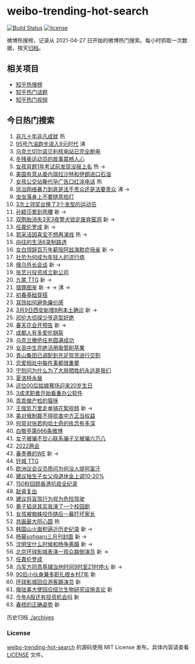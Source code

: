 # weibo-trending-hot-search

[![Build Status](https://github.com/justjavac/weibo-trending-hot-search/workflows/ci/badge.svg?branch=master)](https://github.com/justjavac/weibo-trending-hot-search/actions)
[![license](https://img.shields.io/github/license/justjavac/weibo-trending-hot-search)](https://github.com/justjavac/weibo-trending-hot-search/blob/master/LICENSE)

微博热搜榜，记录从 2021-04-27 日开始的微博热门搜索。每小时抓取一次数据，按天[归档](./archives)。

## 相关项目

- [知乎热搜榜](https://github.com/justjavac/zhihu-trending-top-search)
- [知乎热门话题](https://github.com/justjavac/zhihu-trending-hot-questions)
- [知乎热门视频](https://github.com/justjavac/zhihu-trending-hot-video)

## 今日热门搜索

<!-- BEGIN -->
<!-- 最后更新时间 Thu Mar 10 2022 05:13:35 GMT+0800 (China Standard Time) -->

1. [非凡十年非凡成就](https://s.weibo.com//weibo?q=%23%E9%9D%9E%E5%87%A1%E5%8D%81%E5%B9%B4%E9%9D%9E%E5%87%A1%E6%88%90%E5%B0%B1%23&Refer=new_time)
   热
1. [95号汽油跑步进入9元时代](https://s.weibo.com//weibo?q=%2395%E5%8F%B7%E6%B1%BD%E6%B2%B9%E8%B7%91%E6%AD%A5%E8%BF%9B%E5%85%A59%E5%85%83%E6%97%B6%E4%BB%A3%23&Refer=top)
   沸
1. [乌克兰切尔诺贝利核电站已完全断电](https://s.weibo.com//weibo?q=%23%E4%B9%8C%E5%85%8B%E5%85%B0%E5%88%87%E5%B0%94%E8%AF%BA%E8%B4%9D%E5%88%A9%E6%A0%B8%E7%94%B5%E7%AB%99%E5%B7%B2%E5%AE%8C%E5%85%A8%E6%96%AD%E7%94%B5%23&Refer=top)
1. [冬残奥运动员的故事震撼人心](https://s.weibo.com//weibo?q=%23%E5%86%AC%E6%AE%8B%E5%A5%A5%E8%BF%90%E5%8A%A8%E5%91%98%E7%9A%84%E6%95%85%E4%BA%8B%E9%9C%87%E6%92%BC%E4%BA%BA%E5%BF%83%23&Refer=top)
1. [女孩背题1年考试前发现没报上名](https://s.weibo.com//weibo?q=%23%E5%A5%B3%E5%AD%A9%E8%83%8C%E9%A2%981%E5%B9%B4%E8%80%83%E8%AF%95%E5%89%8D%E5%8F%91%E7%8E%B0%E6%B2%A1%E6%8A%A5%E4%B8%8A%E5%90%8D%23&Refer=top)
   热 ->
1. [美国有意从委内瑞拉沙特和伊朗进口石油](https://s.weibo.com//weibo?q=%23%E7%BE%8E%E5%9B%BD%E6%9C%89%E6%84%8F%E4%BB%8E%E5%A7%94%E5%86%85%E7%91%9E%E6%8B%89%E6%B2%99%E7%89%B9%E5%92%8C%E4%BC%8A%E6%9C%97%E8%BF%9B%E5%8F%A3%E7%9F%B3%E6%B2%B9%23&Refer=top)
1. [女孩公交站撕代孕广告口红涂电话](https://s.weibo.com//weibo?q=%23%E5%A5%B3%E5%AD%A9%E5%85%AC%E4%BA%A4%E7%AB%99%E6%92%95%E4%BB%A3%E5%AD%95%E5%B9%BF%E5%91%8A%E5%8F%A3%E7%BA%A2%E6%B6%82%E7%94%B5%E8%AF%9D%23&Refer=top)
   热
1. [惩治网络暴力到底是法不责众还是法要责众](https://s.weibo.com//weibo?q=%23%E6%83%A9%E6%B2%BB%E7%BD%91%E7%BB%9C%E6%9A%B4%E5%8A%9B%E5%88%B0%E5%BA%95%E6%98%AF%E6%B3%95%E4%B8%8D%E8%B4%A3%E4%BC%97%E8%BF%98%E6%98%AF%E6%B3%95%E8%A6%81%E8%B4%A3%E4%BC%97%23&Refer=top)
   沸 ->
1. [虫虫落身上不要随意拍打](https://s.weibo.com//weibo?q=%23%E8%99%AB%E8%99%AB%E8%90%BD%E8%BA%AB%E4%B8%8A%E4%B8%8D%E8%A6%81%E9%9A%8F%E6%84%8F%E6%8B%8D%E6%89%93%23&Refer=top)
1. [3次上领奖台换了3个发型的运动员](https://s.weibo.com//weibo?q=%233%E6%AC%A1%E4%B8%8A%E9%A2%86%E5%A5%96%E5%8F%B0%E6%8D%A2%E4%BA%863%E4%B8%AA%E5%8F%91%E5%9E%8B%E7%9A%84%E8%BF%90%E5%8A%A8%E5%91%98%23&Refer=top)
1. [孙颖莎累到弯腰](https://s.weibo.com//weibo?q=%23%E5%AD%99%E9%A2%96%E8%8E%8E%E7%B4%AF%E5%88%B0%E5%BC%AF%E8%85%B0%23&Refer=top)
   新 ->
1. [双胞胎消失3天3夜警犬锁定废弃窑洞](https://s.weibo.com//weibo?q=%23%E5%8F%8C%E8%83%9E%E8%83%8E%E6%B6%88%E5%A4%B13%E5%A4%A93%E5%A4%9C%E8%AD%A6%E7%8A%AC%E9%94%81%E5%AE%9A%E5%BA%9F%E5%BC%83%E7%AA%91%E6%B4%9E%23&Refer=top)
   新 ->
1. [任嘉伦罗成](https://s.weibo.com//weibo?q=%23%E4%BB%BB%E5%98%89%E4%BC%A6%E7%BD%97%E6%88%90%23&Refer=top)
   新 ->
1. [郭采洁因喜宝不想再演戏](https://s.weibo.com//weibo?q=%23%E9%83%AD%E9%87%87%E6%B4%81%E5%9B%A0%E5%96%9C%E5%AE%9D%E4%B8%8D%E6%83%B3%E5%86%8D%E6%BC%94%E6%88%8F%23&Refer=top)
   热 ->
1. [向往的生活6录制路透](https://s.weibo.com//weibo?q=%23%E5%90%91%E5%BE%80%E7%9A%84%E7%94%9F%E6%B4%BB6%E5%BD%95%E5%88%B6%E8%B7%AF%E9%80%8F%23&Refer=top)
1. [女白领辞百万年薪陪阿兹海默症母亲](https://s.weibo.com//weibo?q=%23%E5%A5%B3%E7%99%BD%E9%A2%86%E8%BE%9E%E7%99%BE%E4%B8%87%E5%B9%B4%E8%96%AA%E9%99%AA%E9%98%BF%E5%85%B9%E6%B5%B7%E9%BB%98%E7%97%87%E6%AF%8D%E4%BA%B2%23&Refer=top)
   新 ->
1. [社恐为何成为年轻人的流行病](https://s.weibo.com//weibo?q=%23%E7%A4%BE%E6%81%90%E4%B8%BA%E4%BD%95%E6%88%90%E4%B8%BA%E5%B9%B4%E8%BD%BB%E4%BA%BA%E7%9A%84%E6%B5%81%E8%A1%8C%E7%97%85%23&Refer=top)
1. [俄乌外长会谈](https://s.weibo.com//weibo?q=%23%E4%BF%84%E4%B9%8C%E5%A4%96%E9%95%BF%E4%BC%9A%E8%B0%88%23&Refer=top)
   新 ->
1. [张艺兴投资成立新公司](https://s.weibo.com//weibo?q=%23%E5%BC%A0%E8%89%BA%E5%85%B4%E6%8A%95%E8%B5%84%E6%88%90%E7%AB%8B%E6%96%B0%E5%85%AC%E5%8F%B8%23&Refer=top)
1. [九尾 TTG](https://s.weibo.com//weibo?q=%E4%B9%9D%E5%B0%BE%20TTG&Refer=top) 新
   ->
1. [猎罪图鉴](https://s.weibo.com//weibo?q=%E7%8C%8E%E7%BD%AA%E5%9B%BE%E9%89%B4&Refer=top)
   新 -> -> 沸 ->
1. [初春基础穿搭](https://s.weibo.com//weibo?q=%23%E5%88%9D%E6%98%A5%E5%9F%BA%E7%A1%80%E7%A9%BF%E6%90%AD%23&Refer=top)
1. [耳饰如何避免廉价感](https://s.weibo.com//weibo?q=%23%E8%80%B3%E9%A5%B0%E5%A6%82%E4%BD%95%E9%81%BF%E5%85%8D%E5%BB%89%E4%BB%B7%E6%84%9F%23&Refer=top)
1. [3月9日西安新增8例本土确诊](https://s.weibo.com//weibo?q=%233%E6%9C%889%E6%97%A5%E8%A5%BF%E5%AE%89%E6%96%B0%E5%A2%9E8%E4%BE%8B%E6%9C%AC%E5%9C%9F%E7%A1%AE%E8%AF%8A%23&Refer=top)
   新 ->
1. [邓伦大侦探少爷造型好绝](https://s.weibo.com//weibo?q=%23%E9%82%93%E4%BC%A6%E5%A4%A7%E4%BE%A6%E6%8E%A2%E5%B0%91%E7%88%B7%E9%80%A0%E5%9E%8B%E5%A5%BD%E7%BB%9D%23&Refer=top)
1. [春天花会开预告](https://s.weibo.com//weibo?q=%23%E6%98%A5%E5%A4%A9%E8%8A%B1%E4%BC%9A%E5%BC%80%E9%A2%84%E5%91%8A%23&Refer=top)
   新 ->
1. [成都人有多爱吃锅盔](https://s.weibo.com//weibo?q=%23%E6%88%90%E9%83%BD%E4%BA%BA%E6%9C%89%E5%A4%9A%E7%88%B1%E5%90%83%E9%94%85%E7%9B%94%23&Refer=top)
1. [乌克兰撤侨任务圆满成功](https://s.weibo.com//weibo?q=%23%E4%B9%8C%E5%85%8B%E5%85%B0%E6%92%A4%E4%BE%A8%E4%BB%BB%E5%8A%A1%E5%9C%86%E6%BB%A1%E6%88%90%E5%8A%9F%23&Refer=top)
1. [女高中生亮绝活用吸管削苹果](https://s.weibo.com//weibo?q=%23%E5%A5%B3%E9%AB%98%E4%B8%AD%E7%94%9F%E4%BA%AE%E7%BB%9D%E6%B4%BB%E7%94%A8%E5%90%B8%E7%AE%A1%E5%89%8A%E8%8B%B9%E6%9E%9C%23&Refer=top)
1. [青山集团已调配到充足现货进行交割](https://s.weibo.com//weibo?q=%23%E9%9D%92%E5%B1%B1%E9%9B%86%E5%9B%A2%E5%B7%B2%E8%B0%83%E9%85%8D%E5%88%B0%E5%85%85%E8%B6%B3%E7%8E%B0%E8%B4%A7%E8%BF%9B%E8%A1%8C%E4%BA%A4%E5%89%B2%23&Refer=top)
1. [恋爱相处中每件事都很重要](https://s.weibo.com//weibo?q=%23%E6%81%8B%E7%88%B1%E7%9B%B8%E5%A4%84%E4%B8%AD%E6%AF%8F%E4%BB%B6%E4%BA%8B%E9%83%BD%E5%BE%88%E9%87%8D%E8%A6%81%23&Refer=top)
1. [宁恕问为什么为了大局牺牲的永远是我们](https://s.weibo.com//weibo?q=%23%E5%AE%81%E6%81%95%E9%97%AE%E4%B8%BA%E4%BB%80%E4%B9%88%E4%B8%BA%E4%BA%86%E5%A4%A7%E5%B1%80%E7%89%BA%E7%89%B2%E7%9A%84%E6%B0%B8%E8%BF%9C%E6%98%AF%E6%88%91%E4%BB%AC%23&Refer=top)
1. [夏洛特永昼](https://s.weibo.com//weibo?q=%23%E5%A4%8F%E6%B4%9B%E7%89%B9%E6%B0%B8%E6%98%BC%23&Refer=top)
1. [这位00后姑娘赛场迎来20岁生日](https://s.weibo.com//weibo?q=%23%E8%BF%99%E4%BD%8D00%E5%90%8E%E5%A7%91%E5%A8%98%E8%B5%9B%E5%9C%BA%E8%BF%8E%E6%9D%A520%E5%B2%81%E7%94%9F%E6%97%A5%23&Refer=top)
1. [3成求职者开始看重办公软件](https://s.weibo.com//weibo?q=%233%E6%88%90%E6%B1%82%E8%81%8C%E8%80%85%E5%BC%80%E5%A7%8B%E7%9C%8B%E9%87%8D%E5%8A%9E%E5%85%AC%E8%BD%AF%E4%BB%B6%23&Refer=top)
1. [乖乖做产检的猫咪](https://s.weibo.com//weibo?q=%23%E4%B9%96%E4%B9%96%E5%81%9A%E4%BA%A7%E6%A3%80%E7%9A%84%E7%8C%AB%E5%92%AA%23&Refer=top)
1. [王俊凯万里走单骑花絮视频](https://s.weibo.com//weibo?q=%23%E7%8E%8B%E4%BF%8A%E5%87%AF%E4%B8%87%E9%87%8C%E8%B5%B0%E5%8D%95%E9%AA%91%E8%8A%B1%E7%B5%AE%E8%A7%86%E9%A2%91%23&Refer=top)
   新 ->
1. [美对俄制裁不得损害中方正当权益](https://s.weibo.com//weibo?q=%23%E7%BE%8E%E5%AF%B9%E4%BF%84%E5%88%B6%E8%A3%81%E4%B8%8D%E5%BE%97%E6%8D%9F%E5%AE%B3%E4%B8%AD%E6%96%B9%E6%AD%A3%E5%BD%93%E6%9D%83%E7%9B%8A%23&Refer=top)
1. [何炅对张若昀哈士奇的执念有多深](https://s.weibo.com//weibo?q=%23%E4%BD%95%E7%82%85%E5%AF%B9%E5%BC%A0%E8%8B%A5%E6%98%80%E5%93%88%E5%A3%AB%E5%A5%87%E7%9A%84%E6%89%A7%E5%BF%B5%E6%9C%89%E5%A4%9A%E6%B7%B1%23&Refer=top)
1. [白敬亭第666条微博](https://s.weibo.com//weibo?q=%23%E7%99%BD%E6%95%AC%E4%BA%AD%E7%AC%AC666%E6%9D%A1%E5%BE%AE%E5%8D%9A%23&Refer=top)
1. [女子被骗不甘心联系骗子又被骗六万八](https://s.weibo.com//weibo?q=%23%E5%A5%B3%E5%AD%90%E8%A2%AB%E9%AA%97%E4%B8%8D%E7%94%98%E5%BF%83%E8%81%94%E7%B3%BB%E9%AA%97%E5%AD%90%E5%8F%88%E8%A2%AB%E9%AA%97%E5%85%AD%E4%B8%87%E5%85%AB%23&Refer=top)
1. [2022两会](https://s.weibo.com//weibo?q=%232022%E4%B8%A4%E4%BC%9A%23&Refer=top)
1. [春季赛的WE](https://s.weibo.com//weibo?q=%23%E6%98%A5%E5%AD%A3%E8%B5%9B%E7%9A%84WE%23&Refer=top)
   新 ->
1. [钎城 TTG](https://s.weibo.com//weibo?q=%E9%92%8E%E5%9F%8E%20TTG&Refer=top)
1. [欧洲议会议员质问为何没人提阿富汗](https://s.weibo.com//weibo?q=%23%E6%AC%A7%E6%B4%B2%E8%AE%AE%E4%BC%9A%E8%AE%AE%E5%91%98%E8%B4%A8%E9%97%AE%E4%B8%BA%E4%BD%95%E6%B2%A1%E4%BA%BA%E6%8F%90%E9%98%BF%E5%AF%8C%E6%B1%97%23&Refer=top)
1. [建议独生子女父母退休金上调10-20%](https://s.weibo.com//weibo?q=%23%E5%BB%BA%E8%AE%AE%E7%8B%AC%E7%94%9F%E5%AD%90%E5%A5%B3%E7%88%B6%E6%AF%8D%E9%80%80%E4%BC%91%E9%87%91%E4%B8%8A%E8%B0%8310-20%25%23&Refer=top)
1. [150秒回顾香港抗疫全纪录](https://s.weibo.com//weibo?q=%23150%E7%A7%92%E5%9B%9E%E9%A1%BE%E9%A6%99%E6%B8%AF%E6%8A%97%E7%96%AB%E5%85%A8%E7%BA%AA%E5%BD%95%23&Refer=top)
1. [赵睿复出](https://s.weibo.com//weibo?q=%23%E8%B5%B5%E7%9D%BF%E5%A4%8D%E5%87%BA%23&Refer=top)
1. [建议将盲驾行为视为危险驾驶](https://s.weibo.com//weibo?q=%23%E5%BB%BA%E8%AE%AE%E5%B0%86%E7%9B%B2%E9%A9%BE%E8%A1%8C%E4%B8%BA%E8%A7%86%E4%B8%BA%E5%8D%B1%E9%99%A9%E9%A9%BE%E9%A9%B6%23&Refer=top)
1. [黄子韬说其实我演了一个校园剧](https://s.weibo.com//weibo?q=%23%E9%BB%84%E5%AD%90%E9%9F%AC%E8%AF%B4%E5%85%B6%E5%AE%9E%E6%88%91%E6%BC%94%E4%BA%86%E4%B8%80%E4%B8%AA%E6%A0%A1%E5%9B%AD%E5%89%A7%23&Refer=top)
1. [女孩被蜘蛛咬伤随后一幕吓坏家长](https://s.weibo.com//weibo?q=%23%E5%A5%B3%E5%AD%A9%E8%A2%AB%E8%9C%98%E8%9B%9B%E5%92%AC%E4%BC%A4%E9%9A%8F%E5%90%8E%E4%B8%80%E5%B9%95%E5%90%93%E5%9D%8F%E5%AE%B6%E9%95%BF%23&Refer=top)
1. [共画最大同心圆](https://s.weibo.com//weibo?q=%23%E5%85%B1%E7%94%BB%E6%9C%80%E5%A4%A7%E5%90%8C%E5%BF%83%E5%9C%86%23&Refer=new_time)
   热
1. [韩国山火面积逼近历史纪录](https://s.weibo.com//weibo?q=%23%E9%9F%A9%E5%9B%BD%E5%B1%B1%E7%81%AB%E9%9D%A2%E7%A7%AF%E9%80%BC%E8%BF%91%E5%8E%86%E5%8F%B2%E7%BA%AA%E5%BD%95%23&Refer=top)
   新 ->
1. [杨幂sofigaro三月刊封面](https://s.weibo.com//weibo?q=%23%E6%9D%A8%E5%B9%82sofigaro%E4%B8%89%E6%9C%88%E5%88%8A%E5%B0%81%E9%9D%A2%23&Refer=top)
   新 ->
1. [沈明宝什么时候和杨争离婚](https://s.weibo.com//weibo?q=%23%E6%B2%88%E6%98%8E%E5%AE%9D%E4%BB%80%E4%B9%88%E6%97%B6%E5%80%99%E5%92%8C%E6%9D%A8%E4%BA%89%E7%A6%BB%E5%A9%9A%23&Refer=top)
   新 ->
1. [北京环球影城表演一观众踹倒演员](https://s.weibo.com//weibo?q=%23%E5%8C%97%E4%BA%AC%E7%8E%AF%E7%90%83%E5%BD%B1%E5%9F%8E%E8%A1%A8%E6%BC%94%E4%B8%80%E8%A7%82%E4%BC%97%E8%B8%B9%E5%80%92%E6%BC%94%E5%91%98%23&Refer=top)
   新 ->
1. [任嘉伦罗成](https://s.weibo.com//weibo?q=%E4%BB%BB%E5%98%89%E4%BC%A6%E7%BD%97%E6%88%90&Refer=top)
1. [乌军方同意基辅当地时间9时至21时停火](https://s.weibo.com//weibo?q=%23%E4%B9%8C%E5%86%9B%E6%96%B9%E5%90%8C%E6%84%8F%E5%9F%BA%E8%BE%85%E5%BD%93%E5%9C%B0%E6%97%B6%E9%97%B49%E6%97%B6%E8%87%B321%E6%97%B6%E5%81%9C%E7%81%AB%23&Refer=top)
   新 ->
1. [90后小伙身兼多职扎根乡村7年](https://s.weibo.com//weibo?q=%2390%E5%90%8E%E5%B0%8F%E4%BC%99%E8%BA%AB%E5%85%BC%E5%A4%9A%E8%81%8C%E6%89%8E%E6%A0%B9%E4%B9%A1%E6%9D%917%E5%B9%B4%23&Refer=top)
   新
1. [环球影城回应游客踢演员](https://s.weibo.com//weibo?q=%23%E7%8E%AF%E7%90%83%E5%BD%B1%E5%9F%8E%E5%9B%9E%E5%BA%94%E6%B8%B8%E5%AE%A2%E8%B8%A2%E6%BC%94%E5%91%98%23&Refer=top)
   新
1. [俄驻美大使回应纽兰生物研究设施言论](https://s.weibo.com//weibo?q=%23%E4%BF%84%E9%A9%BB%E7%BE%8E%E5%A4%A7%E4%BD%BF%E5%9B%9E%E5%BA%94%E7%BA%BD%E5%85%B0%E7%94%9F%E7%89%A9%E7%A0%94%E7%A9%B6%E8%AE%BE%E6%96%BD%E8%A8%80%E8%AE%BA%23&Refer=top)
   新
1. [今年A股还有投资机会吗](https://s.weibo.com//weibo?q=%23%E4%BB%8A%E5%B9%B4A%E8%82%A1%E8%BF%98%E6%9C%89%E6%8A%95%E8%B5%84%E6%9C%BA%E4%BC%9A%E5%90%97%23&Refer=top)
   新
1. [春捂的正确姿势](https://s.weibo.com//weibo?q=%23%E6%98%A5%E6%8D%82%E7%9A%84%E6%AD%A3%E7%A1%AE%E5%A7%BF%E5%8A%BF%23&Refer=top)
   新

<!-- END -->

历史归档 [./archives](./archives)

### License

[weibo-trending-hot-search](https://github.com/justjavac/weibo-trending-hot-search)
的源码使用 MIT License 发布。具体内容请查看 [LICENSE](./LICENSE) 文件。
